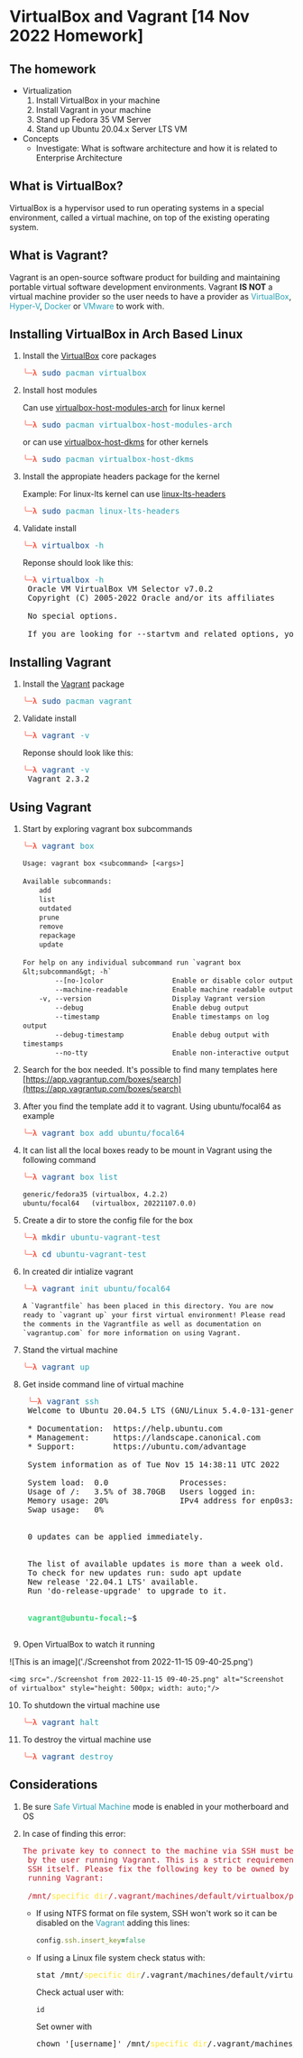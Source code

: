 # VirtualBox and Vagrant [14 Nov 2022 Homework]

## The homework
- Virtualization
    1. Install VirtualBox in your machine
    2. Install Vagrant in your machine
    3. Stand up Fedora 35 VM Server
    4. Stand up Ubuntu 20.04.x Server LTS VM
- Concepts
    + Investigate: What is software architecture and how it is related to Enterprise Architecture

## What is VirtualBox?

VirtualBox is a hypervisor used to run operating systems in a special environment, called a virtual machine, on top of the existing operating system.

## What is Vagrant?

Vagrant is an open-source software product for building and maintaining portable virtual software development environments. Vagrant <strong>IS NOT</strong> a virtual machine provider so the user needs to have a provider as <font color="#2AA1B3">VirtualBox</font>, <font color="#2AA1B3">Hyper-V</font>, <font color="#2AA1B3">Docker</font> or <font color="#2AA1B3">VMware</font> to work with.

## Installing VirtualBox in Arch Based Linux

1. Install the [VirtualBox](https://archlinux.org/packages/?name=virtualbox) core packages

    <pre><font color="#F66151"><b>╰─λ</b></font> <font color="#12488B">sudo</font> <font color="#2AA1B3">pacman</font> <font color="#2AA1B3">virtualbox</font></pre>

2. Install host modules

   Can use [virtualbox-host-modules-arch](https://archlinux.org/packages/?name=virtualbox-host-modules-arch) for linux kernel

    <pre><font color="#F66151"><b>╰─λ</b></font> <font color="#12488B">sudo</font> <font color="#2AA1B3">pacman</font> <font color="#2AA1B3">virtualbox-host-modules-arch</font></pre>

   or can use [virtualbox-host-dkms](https://archlinux.org/packages/?name=virtualbox-host-dkms) for other kernels

    <pre><font color="#F66151"><b>╰─λ</b></font> <font color="#12488B">sudo</font> <font color="#2AA1B3">pacman</font> <font color="#2AA1B3">virtualbox-host-dkms</font></pre>

3. Install the appropiate headers package for the kernel

   Example: For linux-lts kernel can use [linux-lts-headers](https://archlinux.org/packages/?name=linux-lts-headers)

    <pre><font color="#F66151"><b>╰─λ</b></font> <font color="#12488B">sudo</font> <font color="#2AA1B3">pacman</font> <font color="#2AA1B3">linux-lts-headers</font></pre>

4. Validate install

    <pre><font color="#F66151"><b>╰─λ</b></font> <font color="#12488B">virtualbox</font> <font color="#2AA1B3">-h</font></pre>

   Reponse should look like this:

    <pre><font color="#F66151"><b>╰─λ</b></font> <font color="#12488B">virtualbox</font> <font color="#2AA1B3">-h</font>
    Oracle VM VirtualBox VM Selector v7.0.2
    Copyright (C) 2005-2022 Oracle and/or its affiliates
   
    No special options.
   
    If you are looking for --startvm and related options, you need to use VirtualBoxVM.</pre>

## Installing Vagrant

1. Install the [Vagrant](https://archlinux.org/packages/?name=vagrant) package

   <pre><font color="#F66151"><b>╰─λ</b></font> <font color="#12488B">sudo</font> <font color="#2AA1B3">pacman</font> <font color="#2AA1B3">vagrant</font></pre>

2. Validate install
   <pre><font color="#F66151"><b>╰─λ</b></font> <font color="#12488B">vagrant</font> <font color="#2AA1B3">-v</font>
   </pre>

    Reponse should look like this:
    <pre><font color="#F66151"><b>╰─λ</b></font> <font color="#12488B">vagrant</font> <font color="#2AA1B3">-v</font>
    Vagrant 2.3.2</pre>

## Using Vagrant

1. Start by exploring vagrant box subcommands

   <pre><font color="#F66151"><b>╰─λ</b></font> <font color="#12488B">vagrant</font> <font color="#2AA1B3">box</font></pre>

   ```
   Usage: vagrant box <subcommand> [<args>]

   Available subcommands:
       add
       list
       outdated
       prune
       remove
       repackage
       update

   For help on any individual subcommand run `vagrant box &lt;subcommand&gt; -h`
           --[no-]color                 Enable or disable color output
           --machine-readable           Enable machine readable output
       -v, --version                    Display Vagrant version
           --debug                      Enable debug output
           --timestamp                  Enable timestamps on log output
           --debug-timestamp            Enable debug output with timestamps
           --no-tty                     Enable non-interactive output
   ```

2. Search for the box needed. It's possible to find many templates here [https://app.vagrantup.com/boxes/search](https://app.vagrantup.com/boxes/search)

3. After you find the template add it to vagrant. Using ubuntu/focal64 as example

    <pre><font color="#F66151"><b>╰─λ</b></font> <font color="#12488B">vagrant</font> <font color="#2AA1B3">box</font> <font color="#2AA1B3">add</font> <font color="#2AA1B3">ubuntu/focal64</font></pre>

4. It can list all the local boxes ready to be mount in Vagrant using the following command

    <pre><font color="#F66151"><b>╰─λ</b></font> <font color="#12488B">vagrant</font> <font color="#2AA1B3">box</font> <font color="#2AA1B3">list</font></pre>
    ```
    generic/fedora35 (virtualbox, 4.2.2)
    ubuntu/focal64   (virtualbox, 20221107.0.0)
    ```

5. Create a dir to store the config file for the box
   <pre><font color="#F66151"><b>╰─λ</b></font> <font color="#12488B">mkdir</font> <font color="#2AA1B3">ubuntu-vagrant-test</font></pre>
   <pre><font color="#F66151"><b>╰─λ</b></font> <font color="#12488B">cd</font> <font color="#2AA1B3">ubuntu-vagrant-test</font></pre>

6. In created dir intialize vagrant
   <pre><font color="#F66151"><b>╰─λ</b></font> <font color="#12488B">vagrant</font> <font color="#2AA1B3">init</font> <font color="#2AA1B3">ubuntu/focal64</font></pre>
   ```
   A `Vagrantfile` has been placed in this directory. You are now
   ready to `vagrant up` your first virtual environment! Please read
   the comments in the Vagrantfile as well as documentation on
   `vagrantup.com` for more information on using Vagrant.
   ```
7. Stand the virtual machine
    <pre><font color="#F66151"><b>╰─λ</b></font> <font color="#12488B">vagrant</font> <font color="#2AA1B3">up</font></pre>

8. Get inside command line of virtual machine
    <pre> <font color="#F66151"><b>╰─λ</b></font> <font color="#12488B">vagrant</font> <font color="#2AA1B3">ssh</font>
    Welcome to Ubuntu 20.04.5 LTS (GNU/Linux 5.4.0-131-generic x86_64)

    * Documentation:  https://help.ubuntu.com
    * Management:     https://landscape.canonical.com
    * Support:        https://ubuntu.com/advantage

    System information as of Tue Nov 15 14:38:11 UTC 2022

    System load:  0.0               Processes:               121
    Usage of /:   3.5% of 38.70GB   Users logged in:         0
    Memory usage: 20%               IPv4 address for enp0s3: 10.0.2.15
    Swap usage:   0%


    0 updates can be applied immediately.


    The list of available updates is more than a week old.
    To check for new updates run: sudo apt update
    New release &apos;22.04.1 LTS&apos; available.
    Run &apos;do-release-upgrade&apos; to upgrade to it.


    <font color="#33DA7A"><b>vagrant@ubuntu-focal</b></font>:<font color="#2A7BDE"><b>~</b></font>$ 
    </pre>

9. Open VirtualBox to watch it running

![This is an image]('./Screenshot from 2022-11-15 09-40-25.png')

    <img src="./Screenshot from 2022-11-15 09-40-25.png" alt="Screenshot of virtualbox" style="height: 500px; width: auto;"/>

10. To shutdown the virtual machine use
    <pre><font color="#F66151"><b>╰─λ</b></font> <font color="#12488B">vagrant</font> <font color="#2AA1B3">halt</font></pre>

11. To destroy the virtual machine use
    <pre><font color="#F66151"><b>╰─λ</b></font> <font color="#12488B">vagrant</font> <font color="#2AA1B3">destroy</font></pre>



## Considerations

1. Be sure <font color="#2AA1B3">Safe Virtual Machine</font> mode is enabled in your motherboard and OS
2. In case of finding this error:
    <pre><font color="#C01C28">The private key to connect to the machine via SSH must be owned</font>
    <font color="#C01C28">by the user running Vagrant. This is a strict requirement from</font>
    <font color="#C01C28">SSH itself. Please fix the following key to be owned by the user</font>
    <font color="#C01C28">running Vagrant:</font>

    <font color="#C01C28">/mnt/<font color="#FFE633">specific_dir</font>/.vagrant/machines/default/virtualbox/private_key</font></pre>

    - If using NTFS format on file system, SSH won't work so it can be disabled on the <font color="#2AA1B3">Vagrant</font> adding this lines:
        ```ruby
        config.ssh.insert_key=false
        ```

    - If using a Linux file system check status with:
    
        <pre>stat /mnt/<font color="#FFE633">specific_dir</font>/.vagrant/machines/default/virtualbox/private_key</pre>
        
        Check actual user with:
        ```
        id
        ```

        Set owner with
         <pre>chown '[username]' /mnt/<font color="#FFE633">specific_dir</font>/.vagrant/machines/default/virtualbox/private_key</pre>
        
